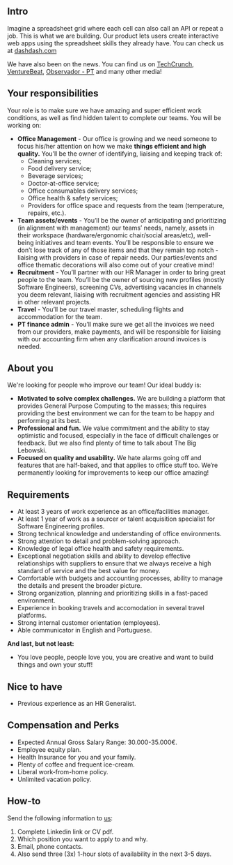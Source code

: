 ## Intro
Imagine a spreadsheet grid where each cell can also call an API or repeat a job. This is what we are building. Our product lets users create interactive web apps using the spreadsheet skills they already have. You can check us at [dashdash.com](http://dashdash.com) 

We have also been on the news. You can find us on [TechCrunch](https://tcrn.ch/2LnB1r0), [VentureBeat](https://bit.ly/2IGwgHS), [Observador - PT](https://bit.ly/2rZV0Ar) and many other media!

## Your responsibilities
Your role is to make sure we have amazing and super efficient work conditions, as well as find hidden talent to complete our teams. You will be working on:
- **Office Management** - Our office is growing and we need someone to focus his/her attention on how we make **things efficient and high quality.** You’ll be the owner of identifying, liaising and keeping track of: 
    - Cleaning services;
    - Food delivery service;
    - Beverage services;
    - Doctor-at-office service;
    - Office consumables delivery services;
    - Office health & safety services;
    - Providers for office space and requests from the team (temperature, repairs, etc.).
- **Team assets/events** - You’ll be the owner of anticipating and prioritizing (in alignment with management) our teams’ needs, namely, assets in their workspace (hardware/ergonomic chair/social areas/etc), well-being initiatives and team events.  You’ll be responsible to ensure we don’t lose track of any of those items and that they remain top notch - liaising with providers in case of repair needs. Our parties/events and office thematic decorations will also come out of your creative mind!
- **Recruitment** - You’ll partner with our HR Manager in order to bring great people to the team. You’ll be the owner of sourcing new profiles (mostly Software Engineers), screening CVs, advertising vacancies in channels you deem relevant, liaising with recruitment agencies and assisting HR in other relevant projects.
- **Travel** - You’ll be our travel master, scheduling flights and accommodation for the team.
- **PT finance admin** - You’ll make sure we get all the invoices we need from our providers, make payments, and will be responsible for liaising with our accounting firm when any clarification around invoices is needed.

## About you
We're looking for people who improve our team! Our ideal buddy is:
- **Motivated to solve complex challenges.** We are building a platform that provides General Purpose Computing to the masses; this requires providing the best environment we can for the team to be happy and performing at its best.
- **Professional and fun.** We value commitment and the ability to stay optimistic and focused, especially in the face of difficult challenges or feedback. But we also find plenty of time to talk about The Big Lebowski.
- **Focused on quality and usability.** We hate alarms going off and features that are half-baked, and that applies to office stuff too. We’re permanently looking for improvements to keep our office amazing!

## Requirements
- At least 3 years of work experience as an office/facilities manager.
- At least 1 year of work as a sourcer or talent acquisition specialist for Software Engineering profiles.
- Strong technical knowledge and understanding of office environments.
- Strong attention to detail and problem-solving approach.
- Knowledge of legal office health and safety requirements. 
- Exceptional negotiation skills and ability to develop effective relationships with suppliers to ensure that we always receive a high standard of service and the best value for money.
- Comfortable with budgets and accounting processes, ability to manage the details and present the broader picture.
- Strong organization, planning and prioritizing skills in a fast-paced environment.
- Experience in booking travels and accomodation in several travel platforms.
- Strong internal customer orientation (employees).
- Able communicator in English and Portuguese.

**And last, but not least:**
- You love people, people love you, you are creative and want to build things and own your stuff!

## Nice to have
- Previous experience as an HR Generalist.

## Compensation and Perks
- Expected Annual Gross Salary Range: 30.000-35.000€. 
- Employee equity plan.
- Health Insurance for you and your family.
- Plenty of coffee and frequent ice-cream.
- Liberal work-from-home policy.
- Unlimited vacation policy.

## How-to
Send the following information to [us](mailto:join@dashdash.com):
1. Complete Linkedin link or CV pdf.
2. Which position you want to apply to and why.
3. Email, phone contacts.
4. Also send three (3x) 1-hour slots of availability in the next 3-5 days.
